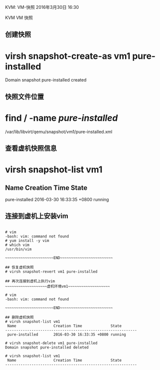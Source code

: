 KVM: VM-快照
2016年3月30日
16:30
 
KVM VM 快照
## 创建快照
# virsh snapshot-create-as vm1 pure-installed
Domain snapshot pure-installed created
 
## 快照文件位置
# find / -name *pure-installed*
/var/lib/libvirt/qemu/snapshot/vm1/pure-installed.xml
 
## 查看虚机快照信息
# virsh snapshot-list vm1
 Name                 Creation Time             State
------------------------------------------------------------
 pure-installed       2016-03-30 16:33:35 +0800 running
 
## 连接到虚机上安装vim
~~~~~~~~~~~~~~~~~~~虚机环境vm1~~~~~~~~~~~~~~~~~~~
 
# vim
-bash: vim: command not found
# yum install -y vim
# which vim
/usr/bin/vim
 
~~~~~~~~~~~~~~~~~~~~~~END~~~~~~~~~~~~~~~~~~~~~~~~
 
## 恢复虚机快照
# virsh snapshot-revert vm1 pure-installed
 
## 再次连接到虚机上执行vim
~~~~~~~~~~~~~~~~~~~虚机环境vm1~~~~~~~~~~~~~~~~~~~
 
# vim
-bash: vim: command not found
 
~~~~~~~~~~~~~~~~~~~~~~END~~~~~~~~~~~~~~~~~~~~~~~~
 
## 删除虚机快照
# virsh snapshot-list vm1
 Name                 Creation Time             State
------------------------------------------------------------
 pure-installed       2016-03-30 16:33:35 +0800 running
 
# virsh snapshot-delete vm1 pure-installed
Domain snapshot pure-installed deleted
 
# virsh snapshot-list vm1
 Name                 Creation Time             State
------------------------------------------------------------
 
